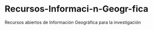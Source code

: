 # Recursos-Informaci-n-Geogr-fica
Recursos abiertos de Información Geográfica para la investigación
